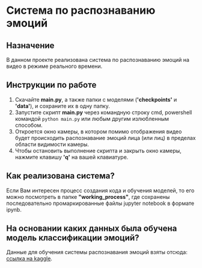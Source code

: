 # Система по распознаванию эмоций

## Назначение
В данном проекте реализована система по распознаванию эмоций на видео в режиме реального времени. 

## Инструкции по работе
 1. Скачайте  **main.py**, а также папки с моделями (**'checkpoints'** и **'data'**), и сохраните их в одну папку.
 2. Запустите скрипт **main.py** через командную строку cmd, powershell командой `python main.py` или любым другим излюбленным способом.
 3. Откроется окно камеры, в котором помимо отображения видео будет происходить распознавание эмоций лица (или лиц) в пределах области видимости камеры.
 4. Чтобы остановить выполнение скрипта и закрыть окно камеры, нажмите клавишу **'q'** на вашей клавиатуре.

## Как реализована система?
Если Вам интересен процесс создания кода и обучения моделей, то его можно посмотреть в папке **"working_process"**, где сохранены последовательно промаркированные файлы jupyter notebook в формате ipynb. 

## На основании каких данных была обучена модель классификации эмоций?
Данные для обучения системы распознавания эмоций взяты отсюда: [ссылка на kaggle](https://www.kaggle.com/c/skillbox-computer-vision-project/data).